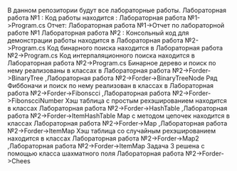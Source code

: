 В данном репозитории будут все лабораторные работы.
  Лабораторная работа №1 : 
      Код работы находится : Лабораторная работа №1->Program.cs
      Отчет: Лабораторная работа №1->Отчет по лабораторной работе №1
  Лабораторная работа №2 : 
      Консольный код для демонстрации работы находится в Лабораторная работа №2->Program.cs
      Код бинарного поиска находится в Лабораторная работа №2->Program.cs
      Код интерпаляционного поиска находится в Лабораторная работа №2->Program.cs
      Бинарное дерево и поиск по нему реализованы в классах в Лабораторная работа №2->Forder->BinaryTree ,Лабораторная работа №2->Forder->BinaryTreeNode
      Ряд Фиббоначи и поиск по нему реализован в классах в Лабораторная работа №2->Forder->Fibonscci ,Лабораторная работа №2->Forder->FibonscciNumber
      Хэш таблица с простым рехэшированием находится в классах Лабораторная работа №2->Forder->HashTable ,Лабораторная работа №2->Forder->ItemHashTable
      Map с методом цепочек находится в классах Лабораторная работа №2->Forder->Map ,Лабораторная работа №2->Forder->ItemMap
      Хэш таблица со случайным рехэшированием находится в классах  Лабораторная работа №2->Forder->Map2 ,Лабораторная работа №2->Forder->ItemMap
      Задача 3 решена с помощью класса шахматного поля Лабораторная работа №2->Forder->Chees
